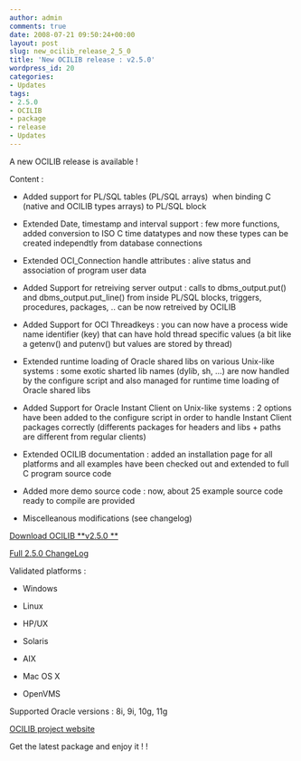 ```yaml
---
author: admin
comments: true
date: 2008-07-21 09:50:24+00:00
layout: post
slug: new_ocilib_release_2_5_0
title: 'New OCILIB release : v2.5.0'
wordpress_id: 20
categories:
- Updates
tags:
- 2.5.0
- OCILIB
- package
- release
- Updates
---
```




A new OCILIB release is available !

Content :



	
  * Added support for PL/SQL tables (PL/SQL arrays)  when binding C (native and OCILIB types arrays) to PL/SQL block

	
  * Extended Date, timestamp and interval support : few more functions, added conversion to ISO C time datatypes and now these types can be created independtly from database connections

	
  * Extended OCI_Connection handle attributes : alive status and association of program user data

	
  * Added Support for retreiving server output : calls to dbms_output.put() and dbms_output.put_line() from inside PL/SQL blocks, triggers, procedures, packages, .. can be now retreived by OCILIB

	
  * Added Support for OCI Threadkeys : you can now have a process wide name identifier (key) that can have hold thread specific values (a bit like a getenv() and putenv() but values are stored by thread)

	
  * Extended runtime loading of Oracle shared libs on various Unix-like systems : some exotic sharted lib names (dylib, sh, ...) are now handled by the configure script and also managed for runtime time loading of Oracle shared libs

	
  * Added Support for Oracle Instant Client on Unix-like systems : 2 options have been added to the configure script in order to handle Instant Client packages correctly (differents packages for headers and libs + paths are different from regular clients)

	
  * Extended OCILIB documentation : added an installation page for all platforms and all examples have been checked out and extended to full C program source code

	
  * Added more demo source code : now, about 25 example source code ready to compile are provided

	
  * Miscelleanous modifications (see changelog)


[Download OCILIB **v2.5.0
**](http://sourceforge.net/project/showfiles.php?group_id=140360)

[Full 2.5.0 ChangeLog](http://sourceforge.net/project/shownotes.php?group_id=140360&release_id=614448)

Validated platforms :



	
  * Windows

	
  * Linux

	
  * HP/UX

	
  * Solaris

	
  * AIX

	
  * Mac OS X

	
  * OpenVMS


Supported Oracle versions : 8i, 9i, 10g, 11g


[ OCILIB project website](http://orclib.sourceforge.net/)




Get the latest package and enjoy it ! !
